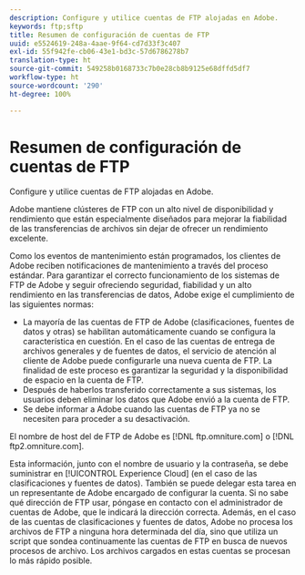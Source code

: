 ```yaml
---
description: Configure y utilice cuentas de FTP alojadas en Adobe.
keywords: ftp;sftp
title: Resumen de configuración de cuentas de FTP
uuid: e5524619-248a-4aae-9f64-cd7d33f3c407
exl-id: 55f942fe-cb06-43e1-bd3c-57d6786278b7
translation-type: ht
source-git-commit: 549258b0168733c7b0e28cb8b9125e68dffd5df7
workflow-type: ht
source-wordcount: '290'
ht-degree: 100%

---
```


# Resumen de configuración de cuentas de FTP

Configure y utilice cuentas de FTP alojadas en Adobe.

Adobe mantiene clústeres de FTP con un alto nivel de disponibilidad y rendimiento que están especialmente diseñados para mejorar la fiabilidad de las transferencias de archivos sin dejar de ofrecer un rendimiento excelente.

Como los eventos de mantenimiento están programados, los clientes de Adobe reciben notificaciones de mantenimiento a través del proceso estándar. Para garantizar el correcto funcionamiento de los sistemas de FTP de Adobe y seguir ofreciendo seguridad, fiabilidad y un alto rendimiento en las transferencias de datos, Adobe exige el cumplimiento de las siguientes normas:

* La mayoría de las cuentas de FTP de Adobe (clasificaciones, fuentes de datos y otras) se habilitan automáticamente cuando se configura la característica en cuestión. En el caso de las cuentas de entrega de archivos generales y de fuentes de datos, el servicio de atención al cliente de Adobe puede configurarle una nueva cuenta de FTP. La finalidad de este proceso es garantizar la seguridad y la disponibilidad de espacio en la cuenta de FTP.
* Después de haberlos transferido correctamente a sus sistemas, los usuarios deben eliminar los datos que Adobe envió a la cuenta de FTP.
* Se debe informar a Adobe cuando las cuentas de FTP ya no se necesiten para proceder a su desactivación.

El nombre de host del de FTP de Adobe es [!DNL ftp.omniture.com] o [!DNL ftp2.omniture.com].

Esta información, junto con el nombre de usuario y la contraseña, se debe suministrar en [!UICONTROL Experience Cloud] (en el caso de las clasificaciones y fuentes de datos). También se puede delegar esta tarea en un representante de Adobe encargado de configurar la cuenta. Si no sabe qué dirección de FTP usar, póngase en contacto con el administrador de cuentas de Adobe, que le indicará la dirección correcta. Además, en el caso de las cuentas de clasificaciones y fuentes de datos, Adobe no procesa los archivos de FTP a ninguna hora determinada del día, sino que utiliza un script que sondea continuamente las cuentas de FTP en busca de nuevos procesos de archivo. Los archivos cargados en estas cuentas se procesan lo más rápido posible.
